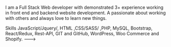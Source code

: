 I am a Full Stack Web developer with demonstrated 3+ experience working in front end and backend website development. A passionate about working with others and always love to learn new things. 

 Skills
 JavaScript/Jquery/, HTML ,CSS/SASS/ ,PHP, MySQL,  Bootstrap, React/Redux, Rest-API, GIT and GitHub, WordPress, Woo Commerce and Shopify.
--->
